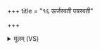 +++
title = "१६ ऊर्जस्वती पयस्वती"

+++
<details><summary>मूलम् (VS)</summary>

ऊर्ज॑स्वती॒ पय॑स्वती पृथि॒व्यां निमि॑ता मि॒ता।  
वि॑श्वा॒न्नं बिभ्र॑ती शाले॒ मा हिं॑सीः प्रतिगृह्ण॒तः ॥
</details>